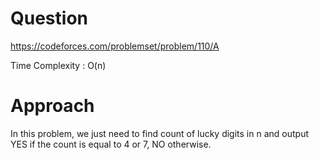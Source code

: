# Question
https://codeforces.com/problemset/problem/110/A

Time Complexity : O(n)

# Approach
In this problem, we just need to find count of lucky digits in n and output YES if the count is equal to 4 or 7, NO otherwise.
